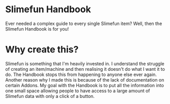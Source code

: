 # Slimefun Handbook

Ever needed a complex guide to every single Slimefun item? Well, then the Slimefun Handbook is for you! 

# Why create this?

Slimefun is something that I'm heavily invested in. I understand the struggle of creating an item/machine and then realising it doesn't do what I want it to do. The Handbook stops this from happening to anyone else ever again. Another reason why I made this is because of the lack of documentation on certain Addons. My goal with the Handbook is to put all the information into one small space allowing people to have access to a large amount of Slimefun data with only a click of a button. 
